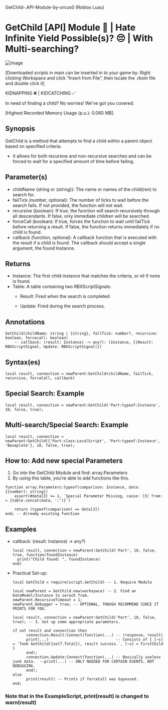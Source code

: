 GetChild-.API-Module-by-orcus0
(Roblox Luau)
# GetChild [API] Module 🧒 | Hate Infinite Yield Possible(s)? 😔 | With Multi-searching?

![image](https://github.com/user-attachments/assets/c6c8f173-79c4-4ba1-b6da-15210a544326)

[Downloaded scripts in main can be inserted in to your game by: Right clicking Workspace and click “Insert from File”, then locate the .rbxm file and double click it]

KIDNAPPING ❌ | KIDCATCHING ✅

In need of finding a child? No worries! We've got you covered.

[Highest Recorded Memory Usage (p.u.): 0.060 MB]

## Synopsis

GetChild is a method that attempts to find a child within a parent object based on specified criteria. 
- It allows for both recursive and non-recursive searches and can be forced to wait for a specified amount of time before failing.

## Parameter(s)

- childName (string or {string}): The name or names of the child(ren) to search for.
- failTick (number, optional): The number of ticks to wait before the search fails. If not provided, the function will not wait.
- recursive (boolean): If true, the function will search recursively through all descendants. If false, only immediate children will be searched.
- forceCall (boolean): If true, forces the function to wait until failTick before returning a result. If false, the function returns immediately if no child is found.
- callback (function, optional): A callback function that is executed with the result if a child is found. The callback should accept a single argument, the found Instance.

## Returns

- Instance: The first child instance that matches the criteria, or nil if none is found.
- Table: A table containing two RBXScriptSignals:
   - Result: Fired when the search is completed.
     
   - Update: Fired during the search process.

## Annotations
```
GetChild(childName: string | {string}, fallTick: number?, recursive: boolean, forcecall: boolean)
    -- callback: (result: Instance) -> any?): (Instance, {|Result: RBXScriptSignal, Update: RBXScriptSignal|})
```
## Syntax(es)
```
local result, connection = newParent:GetChild(childName, failTick, recursive, forceCall, callback)
```
## Special Search: Example
```
local result, connection = newParent:GetChild('Part:typeof:Instance', 10, false, true);
```
## Multi-search/Special Search: Example
```
local result, connection = newParent:GetChild({'Part:class:LocalScript', 'Part:typeof:Instance', 'Baseplate'}, 10, false, true);
```
## How to: Add new special Parameters

1. Go into the GetChild Module and find: array.Parameters
2. By using this table, you're able to add functions like this.
```
function array.Parameters:typeof(comparison: Instance, data: {[number]: string})
    assert(#data[3] >= 1, `Special Parameter Missing, cause: [3] from: = {table.concat(data, ':')}`)

    return (typeof(comparison) == data[3])
end; -- Already existing function
```

## Examples
- callback: (result: Instance) -> any?)
  ```
  local result, connection = newParent:GetChild('Part', 10, false, true, function(foundInstance)
    print("Child found: ", foundInstance) 
  end)
  ```

- Practical Set-up:
  ```
  local GetChild = require(script.GetChild) -- 1. Require Module

  local newParent = GetChild.new(workspace) -- 2. Find an DataModel/Instance to serach from.
  newParent.RecursiveTimeout = 1;
  newParent.Debugger = true; -- OPTIONAL, THOUGH RECOMMEND SINCE IT PRINTS FOR YOU.

  local result, connection = newParent:GetChild('Part', 10, false, true); -- 3. Set up some appropriate parameters.

  if not result and connection then
        connection.Result:Connect(function(...) -- (response, result)
        print(...)                              -- Consists of { [~s] = `Took GetChild({self.Total}), result success.`, [~s] = FirstChild } 
        end);                              
        connection.Update:Connect(function(...) -- Basically useless junk data.  --print(...) -- ONLY NEEDED FOR CERTAIN EVENTS, NOT DEBUGGING.
        end); 
  else
        print(result) -- Prints if forceCall was bypassed.
  end;
  ```
### Note that in the ExampleScript, print(result) is changed to warn(result) 
